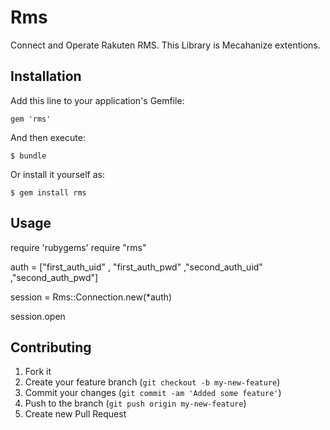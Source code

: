 # Rms

Connect and Operate Rakuten RMS.
This Library is Mecahanize extentions.

## Installation

Add this line to your application's Gemfile:

    gem 'rms'

And then execute:

    $ bundle

Or install it yourself as:

    $ gem install rms

## Usage

require 'rubygems'
require "rms"

auth = ["first_auth_uid" , "first_auth_pwd" ,"second_auth_uid" ,"second_auth_pwd"]

session = Rms::Connection.new(*auth)

session.open


## Contributing

1. Fork it
2. Create your feature branch (`git checkout -b my-new-feature`)
3. Commit your changes (`git commit -am 'Added some feature'`)
4. Push to the branch (`git push origin my-new-feature`)
5. Create new Pull Request
